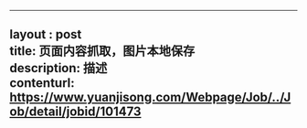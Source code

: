 --------            
layout : post       
title: 页面内容抓取，图片本地保存           
description: 描述     
contenturl: https://www.yuanjisong.com/Webpage/Job/../Job/detail/jobid/101473      
--------            

